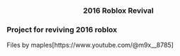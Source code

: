 <h3 align="center">2016 Roblox Revival</h3>

<h3 align="left">Project for reviving 2016 roblox</h3>
<p align="left">
</p>
Files by maples[https://www.youtube.com/@m9x__8785]
